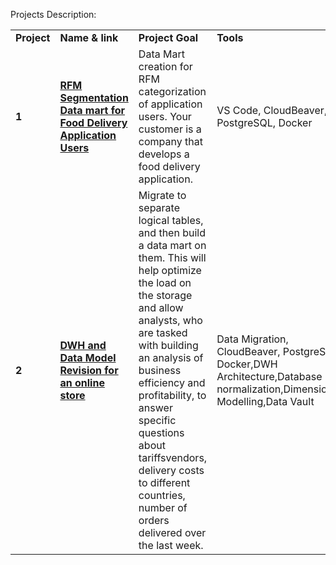 Projects Description:

<table>
<tr>
<td><b>Project</b></td>
<td><b>Name & link</b></td>
<td><b>Project Goal</b></td>
<td><b>Tools</b></td>
<tr>

<td><b>1</b></td>
<td><a href="https://github.com/TIERESAID/DATA-ENGINEER/tree/main/de-project-sprint-1" target="_blank"><b>RFM Segmentation Data mart for Food Delivery Application Users</b></a></td>
<td>Data Mart creation for RFM categorization of application users. Your customer is a company that develops a food delivery application.</td>
<td>VS Code, CloudBeaver, PostgreSQL, Docker</td>
<tr>

<td><b>2</b></td>
<td><a href="https://github.com/TIERESAID/DATA-ENGINEER/tree/main/de-project-sprint-1" target="_blank"><b>DWH and Data Model Revision for an online store</b></a></td>
<td>Migrate to separate logical tables, and then build a data mart on them. This will help optimize the load on the storage and allow analysts, who are tasked with building an analysis of business efficiency and profitability, to answer specific questions about tariffsvendors, delivery costs to different countries, number of orders delivered over the last week. </td>
<td>Data Migration, CloudBeaver, PostgreSQL, Docker,DWH Architecture,Database normalization,Dimensionnal Modelling,Data Vault </td>
<tr>


